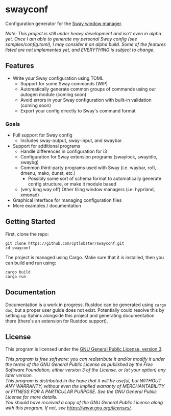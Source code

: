 # swayconf
Configuration generator for the [Sway window manager](https://github.com/swaywm/sway).

*Note: This project is still under heavy development and isn't even in alpha yet. Once I am able to generate my personal
Sway config (see samples/config.toml), I may consider it an alpha build. Some of the features listed are not implemented
yet, and EVERYTHING is subject to change.*

## Features

- Write your Sway configuration using TOML
  - Support for some Sway commands (WIP)
  - Automatically generate common groups of commands using our autogen module (coming soon)
  - Avoid errors in your Sway configuration with built-in validation (coming soon)
  - Export your config directly to Sway's command format

### Goals

- Full support for Sway config
  - Includes sway-output, sway-input, and swaybar.
- Support for additional programs
  - Handle differences in configuration for i3
  - Configuration for Sway extension programs (swaylock, swayidle, swaybg)
  - Common third-party programs used with Sway (i.e. waybar, rofi, dmenu, mako, dunst, etc.)
    - Possibly some sort of schema format to automatically generate config structure, or make it module based
  - (very long way off) Other tiling window managers (i.e. hyprland, xmonad)
- Graphical interface for managing configuration files
- More examples / documentation

## Getting Started

First, clone the repo:
```shell
git clone https://github.com/cptlobster/swayconf.git
cd swayconf
```

The project is managed using Cargo. Make sure that it is installed, then you can build and run using:
```shell
cargo build
cargo run
```

## Documentation

Documentation is a work in progress. Rustdoc can be generated using `cargo doc`, but a proper user guide does not exist.
Potentially could resolve this by setting up Sphinx alongside this project and generating documentation there (there's
an extension for Rustdoc support).

## License
This program is licensed under the [GNU General Public License, version 3](LICENSE.md).

*This program is free software: you can redistribute it and/or modify it under the terms of the GNU General Public
License as published by the Free Software Foundation, either version 3 of the License, or (at your option) any later
version.*<br />
*This program is distributed in the hope that it will be useful, but WITHOUT ANY WARRANTY; without even the implied
warranty of MERCHANTABILITY or FITNESS FOR A PARTICULAR PURPOSE.  See the GNU General Public License for more details.*
<br />
*You should have received a copy of the GNU General Public License along with this program. If not, see
https://www.gnu.org/licenses/.*